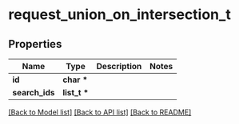 # request_union_on_intersection_t

## Properties
Name | Type | Description | Notes
------------ | ------------- | ------------- | -------------
**id** | **char \*** |  | 
**search_ids** | **list_t \*** |  | 

[[Back to Model list]](../README.md#documentation-for-models) [[Back to API list]](../README.md#documentation-for-api-endpoints) [[Back to README]](../README.md)


